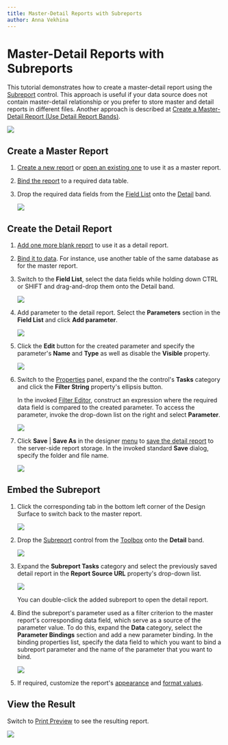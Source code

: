 ```yaml
---
title: Master-Detail Reports with Subreports
author: Anna Vekhina
---
```

# Master-Detail Reports with Subreports

This tutorial demonstrates how to create a master-detail report using the [Subreport](../use-report-elements/use-basic-report-controls/subreport.md) control. This approach is useful if your data source does not contain master-detail relationship or you prefer to store master and detail reports in different files. Another approach is described at [Create a Master-Detail Report (Use Detail Report Bands)](master-detail-reports-with-detail-report-bands.md).

![](../../../images/eurd-web-master-detail-result.png)

## Create a Master Report

1. [Create a new report](../add-new-reports.md) or [open an existing one](../open-reports.md) to use it as a master report.

2. [Bind the report](../bind-to-data.md) to a required data table.

3. Drop the required data fields from the [Field List](../report-designer-tools/ui-panels/field-list.md) onto the [Detail](../introduction-to-banded-reports.md) band.

    ![](../../../images/eurd-web-master-report-layout.png)

## Create the Detail Report

1. [Add one more blank report](../add-new-reports.md) to use it as a detail report.

2. [Bind it to data](../bind-to-data.md). For instance, use another table of the same database as for the master report. 

3. Switch to the **Field List**, select the data fields while holding down CTRL or SHIFT and drag-and-drop them onto the Detail band.
	
	![](../../../images/eurd-web-detail-report-layout.png)

4. Add parameter to the detail report. Select the **Parameters** section in the **Field List** and click **Add parameter**.
	
	![](../../../images/eurd-web-parameters-add-parameter-via-field-list.png)

5. Click the **Edit** button for the created parameter and specify the parameter's **Name** and **Type** as well as disable the **Visible** property.
	
	![](../../../images/eurd-web-detail-report-parameter-settings.png)

6. Switch to the [Properties](../report-designer-tools/ui-panels/properties-panel.md) panel, expand the the control's **Tasks** category and click the **Filter String** property's ellipsis button.
	
	In the invoked [Filter Editor](../report-designer-tools/filter-editor.md), construct an expression where the required data field is compared to the created parameter. To access the parameter, invoke the drop-down list on the right and select **Parameter**.
	
	![](../../../images/eurd-web-detail-report-filter-string.png)

7. Click **Save** | **Save As** in the designer [menu](../report-designer-tools/menu.md) to [save the detail report](../save-reports.md) to the server-side report storage. In the invoked standard **Save** dialog, specify the folder and file name.

	![](../../../images/eurd-web-detail-report-save-dialog.png)



## Embed the Subreport

1. Click the corresponding tab in the bottom left corner of the Design Surface to switch back to the master report.
	
	![](../../../images/eurd-web-master-report-subreport-switch-between-reports.png)

2. Drop the [Subreport](../use-report-elements/use-basic-report-controls/subreport.md) control from the [Toolbox](../report-designer-tools/toolbox.md) onto the **Detail** band.
	
	![](../../../images/eurd-web-master-report-add-subreport.png)

3. Expand the **Subreport Tasks** category and select the previously saved detail report in the **Report Source URL** property's drop-down list.
	
	![](../../../images/eurd-web-master-report-subreport-report-source-url.png)

	You can double-click the added subreport to open the detail report.
	
4. Bind the subreport's parameter used as a filter criterion to the master report's corresponding data field, which serve as a source of the parameter value. To do this, expand the **Data** category, select the **Parameter Bindings** section and add a new parameter binding.  In the binding properties list, specify the data field to which you want to bind a subreport parameter and the name of the parameter that you want to bind.
	
	![](../../../images/eurd-web-master-report-subreport-parameter-binding.png)
	
5. If required, customize the report's [appearance](../customize-appearance.md) and [format values](../shape-report-data/format-data.md).

## View the Result

Switch to [Print Preview](../preview-print-and-export-reports.md) to see the resulting report.

![](../../../images/eurd-web-master-detail-result.png)